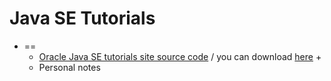 # Java SE Tutorials
* ==
  * [Oracle Java SE tutorials site source code](https://docs.oracle.com/javase/tutorial/index.html) / you can download [here](https://www.oracle.com/java/technologies/javase/java-tutorial-downloads.html) +
  * Personal notes